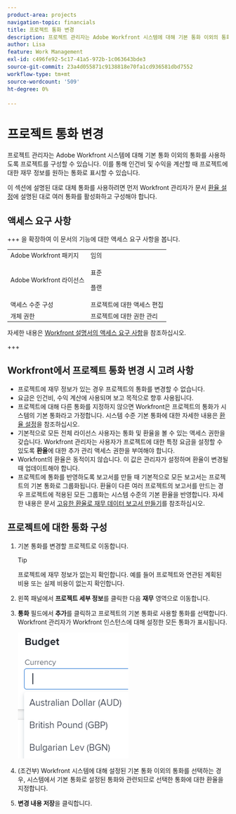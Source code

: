 ```yaml
---
product-area: projects
navigation-topic: financials
title: 프로젝트 통화 변경
description: 프로젝트 관리자는 Adobe Workfront 시스템에 대해 기본 통화 이외의 통화를 사용하도록 프로젝트를 구성할 수 있습니다. 이를 통해 인건비 및 수익을 계산할 때 프로젝트에 대한 재무 정보를 원하는 통화로 표시할 수 있습니다.
author: Lisa
feature: Work Management
exl-id: c496fe92-5c17-41a5-972b-1c063643bde3
source-git-commit: 23a4d055871c9138818e70fa1cd936581dbd7552
workflow-type: tm+mt
source-wordcount: '509'
ht-degree: 0%

---
```


# 프로젝트 통화 변경

프로젝트 관리자는 Adobe Workfront 시스템에 대해 기본 통화 이외의 통화를 사용하도록 프로젝트를 구성할 수 있습니다. 이를 통해 인건비 및 수익을 계산할 때 프로젝트에 대한 재무 정보를 원하는 통화로 표시할 수 있습니다.

이 섹션에 설명된 대로 대체 통화를 사용하려면 먼저 Workfront 관리자가 문서 [환율 설정](../../../administration-and-setup/manage-workfront/exchange-rates/set-up-exchange-rates.md)에 설명된 대로 여러 통화를 활성화하고 구성해야 합니다.

## 액세스 요구 사항

+++ 을 확장하여 이 문서의 기능에 대한 액세스 요구 사항을 봅니다.

<table style="table-layout:auto"> 
 <col> 
 <col> 
 <tbody> 
  <tr> 
   <td>Adobe Workfront 패키지</td> 
   <td>임의 </td> 
  </tr> 
  <tr> 
   <td>Adobe Workfront 라이선스</td> 
   <td>
   <p>표준</p>
   <p>플랜</p></td> 
  </tr> 
  <tr> 
   <td>액세스 수준 구성</td> 
   <td>프로젝트에 대한 액세스 편집</td> 
  </tr> 
  <tr> 
   <td>개체 권한</td> 
   <td>프로젝트에 대한 권한 관리</td> 
  </tr> 
 </tbody> 
</table>

자세한 내용은 [Workfront 설명서의 액세스 요구 사항](/help/quicksilver/administration-and-setup/add-users/access-levels-and-object-permissions/access-level-requirements-in-documentation.md)을 참조하십시오.

+++

## Workfront에서 프로젝트 통화 변경 시 고려 사항

* 프로젝트에 재무 정보가 있는 경우 프로젝트의 통화를 변경할 수 없습니다.
* 요금은 인건비, 수익 계산에 사용되며 보고 목적으로 향후 사용됩니다.
* 프로젝트에 대해 다른 통화를 지정하지 않으면 Workfront은 프로젝트의 통화가 시스템의 기본 통화라고 가정합니다. 시스템 수준 기본 통화에 대한 자세한 내용은 [환율 설정](../../../administration-and-setup/manage-workfront/exchange-rates/set-up-exchange-rates.md)을 참조하십시오.
* 기본적으로 모든 전체 라이선스 사용자는 통화 및 환율을 볼 수 있는 액세스 권한을 갖습니다. Workfront 관리자는 사용자가 프로젝트에 대한 특정 요금을 설정할 수 있도록 **환율**&#x200B;에 대한 추가 관리 액세스 권한을 부여해야 합니다.
* Workfront의 환율은 동적이지 않습니다. 이 값은 관리자가 설정하며 환율이 변경될 때 업데이트해야 합니다.
* 프로젝트에 통화를 반영하도록 보고서를 만들 때 기본적으로 모든 보고서는 프로젝트의 기본 통화로 그룹화됩니다. 환율이 다른 여러 프로젝트의 보고서를 만드는 경우 프로젝트에 적용된 모든 그룹화는 시스템 수준의 기본 환율을 반영합니다. 자세한 내용은 문서 [고유한 환율로 재무 데이터 보고서 만들기](../../../reports-and-dashboards/reports/creating-and-managing-reports/create-financial-data-reports-unique-exchange-rates.md)를 참조하십시오.

## 프로젝트에 대한 통화 구성

1. 기본 통화를 변경할 프로젝트로 이동합니다.

   >[!TIP]
   >
   >프로젝트에 재무 정보가 없는지 확인합니다. 예를 들어 프로젝트와 연관된 계획된 비용 또는 실제 비용이 없는지 확인합니다.

1. 왼쪽 패널에서 **프로젝트 세부 정보**&#x200B;를 클릭한 다음 **재무** 영역으로 이동합니다.
1. **통화** 필드에서 **추가**&#x200B;를 클릭하고 프로젝트의 기본 통화로 사용할 통화를 선택합니다. Workfront 관리자가 Workfront 인스턴스에 대해 설정한 모든 통화가 표시됩니다.

   ![프로젝트의 통화](assets/currency-on-project-expanded-nwe.png)

1. (조건부) Workfront 시스템에 대해 설정된 기본 통화 이외의 통화를 선택하는 경우, 시스템에서 기본 통화로 설정된 통화와 관련되므로 선택한 통화에 대한 환율을 지정합니다.
1. **변경 내용 저장**&#x200B;을 클릭합니다.

